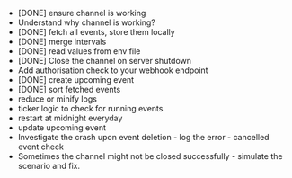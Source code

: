 - [DONE] ensure channel is working
- Understand why channel is working?
- [DONE] fetch all events, store them locally
- [DONE] merge intervals
- [DONE] read values from env file
- [DONE] Close the channel on server shutdown
- Add authorisation check to your webhook endpoint
- [DONE] create upcoming event
- [DONE] sort fetched events
- reduce or minify logs
- ticker logic to check for running events
- restart at midnight everyday
- update upcoming event
- Investigate the crash upon event deletion - log the error - cancelled event check
- Sometimes the channel might not be closed successfully - simulate the scenario and fix.
